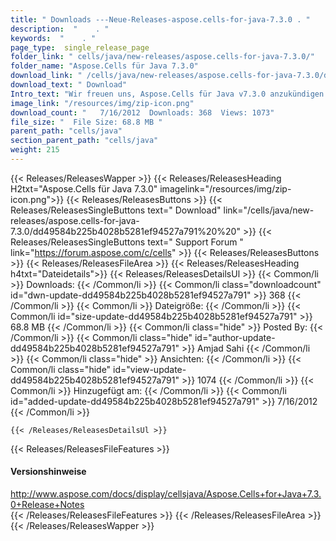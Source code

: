 ```yaml
---
title: " Downloads ---Neue-Releases-aspose.cells-for-java-7.3.0 . "
description:  "    . " 
keywords:  "    . " 
page_type:  single_release_page
folder_link: " cells/java/new-releases/aspose.cells-for-java-7.3.0/"
folder_name: "Aspose.Cells für Java 7.3.0"
download_link: " /cells/java/new-releases/aspose.cells-for-java-7.3.0/dd49584b225b4028b5281ef94527a791"
download_text: " Download"
Intro_text: "Wir freuen uns, Aspose.Cells für Java v7.3.0 anzukündigen!"
image_link: "/resources/img/zip-icon.png"
download_count: "   7/16/2012  Downloads: 368  Views: 1073"
file_size: "  File Size: 68.8 MB "
parent_path: "cells/java"
section_parent_path: "cells/java"
weight: 215
---
```


{{< Releases/ReleasesWapper >}}
  {{< Releases/ReleasesHeading H2txt="Aspose.Cells für Java 7.3.0" imagelink="/resources/img/zip-icon.png">}}
  {{< Releases/ReleasesButtons >}}
    {{< Releases/ReleasesSingleButtons text=" Download" link="/cells/java/new-releases/aspose.cells-for-java-7.3.0/dd49584b225b4028b5281ef94527a791%20%20" >}}
    {{< Releases/ReleasesSingleButtons text=" Support Forum " link="https://forum.aspose.com/c/cells" >}}
  {{< Releases/ReleasesButtons >}}
  {{< Releases/ReleasesFileArea >}}
    {{< Releases/ReleasesHeading h4txt="Dateidetails">}}
    {{< Releases/ReleasesDetailsUl >}}
            {{< Common/li >}} Downloads: {{< /Common/li >}}
      {{< Common/li class="downloadcount" id="dwn-update-dd49584b225b4028b5281ef94527a791" >}} 368 {{< /Common/li >}}
      {{< Common/li >}} Dateigröße: {{< /Common/li >}}
      {{< Common/li id="size-update-dd49584b225b4028b5281ef94527a791" >}} 68.8 MB {{< /Common/li >}} 
      {{< Common/li  class="hide" >}} Posted By: {{< /Common/li >}} 
      {{< Common/li class="hide" id="author-update-dd49584b225b4028b5281ef94527a791" >}} Amjad Sahi {{< /Common/li >}}
      {{< Common/li class="hide" >}} Ansichten: {{< /Common/li >}}
      {{< Common/li class="hide" id="view-update-dd49584b225b4028b5281ef94527a791" >}} 1074 {{< /Common/li >}}
      {{< Common/li >}} Hinzugefügt am: {{< /Common/li >}}
      {{< Common/li id="added-update-dd49584b225b4028b5281ef94527a791" >}} 7/16/2012 {{< /Common/li >}} 

    {{< /Releases/ReleasesDetailsUl >}}

  {{< Releases/ReleasesFileFeatures >}}
      <h4>Versionshinweise</h4><div> <a href="http://www.aspose.com/docs/display/cellsjava/Aspose.Cells+for+Java+7.3.0+Release+Notes">http://www.aspose.com/docs/display/cellsjava/Aspose.Cells+for+Java+7.3.0+Release+Notes</a></div>
  {{< /Releases/ReleasesFileFeatures >}}
 {{< /Releases/ReleasesFileArea >}}
{{< /Releases/ReleasesWapper >}}




